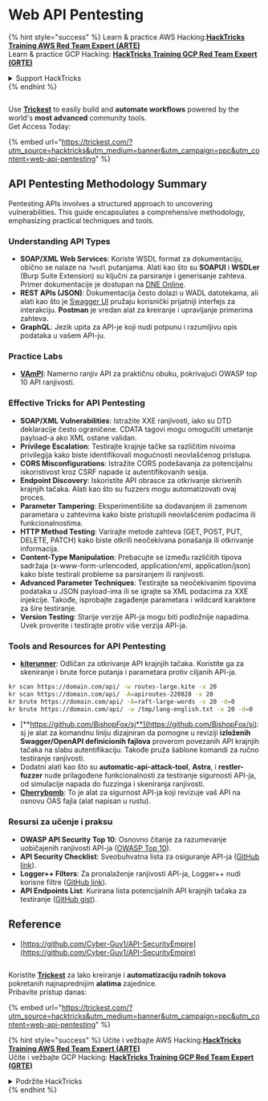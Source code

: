 # Web API Pentesting

{% hint style="success" %}
Learn & practice AWS Hacking:<img src="../../.gitbook/assets/arte.png" alt="" data-size="line">[**HackTricks Training AWS Red Team Expert (ARTE)**](https://training.hacktricks.xyz/courses/arte)<img src="../../.gitbook/assets/arte.png" alt="" data-size="line">\
Learn & practice GCP Hacking: <img src="../../.gitbook/assets/grte.png" alt="" data-size="line">[**HackTricks Training GCP Red Team Expert (GRTE)**<img src="../../.gitbook/assets/grte.png" alt="" data-size="line">](https://training.hacktricks.xyz/courses/grte)

<details>

<summary>Support HackTricks</summary>

* Check the [**subscription plans**](https://github.com/sponsors/carlospolop)!
* **Join the** 💬 [**Discord group**](https://discord.gg/hRep4RUj7f) or the [**telegram group**](https://t.me/peass) or **follow** us on **Twitter** 🐦 [**@hacktricks\_live**](https://twitter.com/hacktricks\_live)**.**
* **Share hacking tricks by submitting PRs to the** [**HackTricks**](https://github.com/carlospolop/hacktricks) and [**HackTricks Cloud**](https://github.com/carlospolop/hacktricks-cloud) github repos.

</details>
{% endhint %}

<figure><img src="../../.gitbook/assets/image (48).png" alt=""><figcaption></figcaption></figure>

Use [**Trickest**](https://trickest.com/?utm\_source=hacktricks\&utm\_medium=text\&utm\_campaign=ppc\&utm\_term=trickest\&utm\_content=web-api-pentesting) to easily build and **automate workflows** powered by the world's **most advanced** community tools.\
Get Access Today:

{% embed url="https://trickest.com/?utm_source=hacktricks&utm_medium=banner&utm_campaign=ppc&utm_content=web-api-pentesting" %}

## API Pentesting Methodology Summary

Pentesting APIs involves a structured approach to uncovering vulnerabilities. This guide encapsulates a comprehensive methodology, emphasizing practical techniques and tools.

### **Understanding API Types**

* **SOAP/XML Web Services**: Koriste WSDL format za dokumentaciju, obično se nalaze na `?wsdl` putanjama. Alati kao što su **SOAPUI** i **WSDLer** (Burp Suite Extension) su ključni za parsiranje i generisanje zahteva. Primer dokumentacije je dostupan na [DNE Online](http://www.dneonline.com/calculator.asmx).
* **REST APIs (JSON)**: Dokumentacija često dolazi u WADL datotekama, ali alati kao što je [Swagger UI](https://swagger.io/tools/swagger-ui/) pružaju korisnički prijatniji interfejs za interakciju. **Postman** je vredan alat za kreiranje i upravljanje primerima zahteva.
* **GraphQL**: Jezik upita za API-je koji nudi potpunu i razumljivu opis podataka u vašem API-ju.

### **Practice Labs**

* [**VAmPI**](https://github.com/erev0s/VAmPI): Namerno ranjiv API za praktičnu obuku, pokrivajući OWASP top 10 API ranjivosti.

### **Effective Tricks for API Pentesting**

* **SOAP/XML Vulnerabilities**: Istražite XXE ranjivosti, iako su DTD deklaracije često ograničene. CDATA tagovi mogu omogućiti umetanje payload-a ako XML ostane validan.
* **Privilege Escalation**: Testirajte krajnje tačke sa različitim nivoima privilegija kako biste identifikovali mogućnosti neovlašćenog pristupa.
* **CORS Misconfigurations**: Istražite CORS podešavanja za potencijalnu iskoristivost kroz CSRF napade iz autentifikovanih sesija.
* **Endpoint Discovery**: Iskoristite API obrasce za otkrivanje skrivenih krajnjih tačaka. Alati kao što su fuzzers mogu automatizovati ovaj proces.
* **Parameter Tampering**: Eksperimentišite sa dodavanjem ili zamenom parametara u zahtevima kako biste pristupili neovlašćenim podacima ili funkcionalnostima.
* **HTTP Method Testing**: Varirajte metode zahteva (GET, POST, PUT, DELETE, PATCH) kako biste otkrili neočekivana ponašanja ili otkrivanje informacija.
* **Content-Type Manipulation**: Prebacujte se između različitih tipova sadržaja (x-www-form-urlencoded, application/xml, application/json) kako biste testirali probleme sa parsiranjem ili ranjivosti.
* **Advanced Parameter Techniques**: Testirajte sa neočekivanim tipovima podataka u JSON payload-ima ili se igrajte sa XML podacima za XXE injekcije. Takođe, isprobajte zagađenje parametara i wildcard karaktere za šire testiranje.
* **Version Testing**: Starije verzije API-ja mogu biti podložnije napadima. Uvek proverite i testirajte protiv više verzija API-ja.

### **Tools and Resources for API Pentesting**

* [**kiterunner**](https://github.com/assetnote/kiterunner): Odličan za otkrivanje API krajnjih tačaka. Koristite ga za skeniranje i brute force putanja i parametara protiv ciljanih API-ja.
```bash
kr scan https://domain.com/api/ -w routes-large.kite -x 20
kr scan https://domain.com/api/ -A=apiroutes-220828 -x 20
kr brute https://domain.com/api/ -A=raft-large-words -x 20 -d=0
kr brute https://domain.com/api/ -w /tmp/lang-english.txt -x 20 -d=0
```
* [**https://github.com/BishopFox/sj**](https://github.com/BishopFox/sj): sj je alat za komandnu liniju dizajniran da pomogne u reviziji **izloženih Swagger/OpenAPI definicionih fajlova** proverom povezanih API krajnjih tačaka na slabu autentifikaciju. Takođe pruža šablone komandi za ručno testiranje ranjivosti.
* Dodatni alati kao što su **automatic-api-attack-tool**, **Astra**, i **restler-fuzzer** nude prilagođene funkcionalnosti za testiranje sigurnosti API-ja, od simulacije napada do fuzzinga i skeniranja ranjivosti.
* [**Cherrybomb**](https://github.com/blst-security/cherrybomb): To je alat za sigurnost API-ja koji revizuje vaš API na osnovu OAS fajla (alat napisan u rustu).

### **Resursi za učenje i praksu**

* **OWASP API Security Top 10**: Osnovno čitanje za razumevanje uobičajenih ranjivosti API-ja ([OWASP Top 10](https://github.com/OWASP/API-Security/blob/master/2019/en/dist/owasp-api-security-top-10.pdf)).
* **API Security Checklist**: Sveobuhvatna lista za osiguranje API-ja ([GitHub link](https://github.com/shieldfy/API-Security-Checklist)).
* **Logger++ Filters**: Za pronalaženje ranjivosti API-ja, Logger++ nudi korisne filtre ([GitHub link](https://github.com/bnematzadeh/LoggerPlusPlus-API-Filters)).
* **API Endpoints List**: Kurirana lista potencijalnih API krajnjih tačaka za testiranje ([GitHub gist](https://gist.github.com/yassineaboukir/8e12adefbd505ef704674ad6ad48743d)).

## Reference

* [https://github.com/Cyber-Guy1/API-SecurityEmpire](https://github.com/Cyber-Guy1/API-SecurityEmpire)

<figure><img src="../../.gitbook/assets/image (48).png" alt=""><figcaption></figcaption></figure>

Koristite [**Trickest**](https://trickest.com/?utm\_source=hacktricks\&utm\_medium=text\&utm\_campaign=ppc\&utm\_term=trickest\&utm\_content=web-api-pentesting) za lako kreiranje i **automatizaciju radnih tokova** pokretanih najnaprednijim **alatima** zajednice.\
Pribavite pristup danas:

{% embed url="https://trickest.com/?utm_source=hacktricks&utm_medium=banner&utm_campaign=ppc&utm_content=web-api-pentesting" %}

{% hint style="success" %}
Učite i vežbajte AWS Hacking:<img src="../../.gitbook/assets/arte.png" alt="" data-size="line">[**HackTricks Training AWS Red Team Expert (ARTE)**](https://training.hacktricks.xyz/courses/arte)<img src="../../.gitbook/assets/arte.png" alt="" data-size="line">\
Učite i vežbajte GCP Hacking: <img src="../../.gitbook/assets/grte.png" alt="" data-size="line">[**HackTricks Training GCP Red Team Expert (GRTE)**<img src="../../.gitbook/assets/grte.png" alt="" data-size="line">](https://training.hacktricks.xyz/courses/grte)

<details>

<summary>Podržite HackTricks</summary>

* Proverite [**planove pretplate**](https://github.com/sponsors/carlospolop)!
* **Pridružite se** 💬 [**Discord grupi**](https://discord.gg/hRep4RUj7f) ili [**telegram grupi**](https://t.me/peass) ili **pratite** nas na **Twitteru** 🐦 [**@hacktricks\_live**](https://twitter.com/hacktricks\_live)**.**
* **Podelite hakerske trikove slanjem PR-ova na** [**HackTricks**](https://github.com/carlospolop/hacktricks) i [**HackTricks Cloud**](https://github.com/carlospolop/hacktricks-cloud) github repozitorijume.

</details>
{% endhint %}
